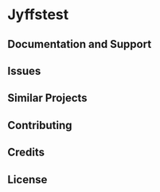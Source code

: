 Jyffstest
================






Documentation and Support
-------------------------

Issues
-------------

Similar Projects
----------------

Contributing
------------

Credits
-------

License
-------
